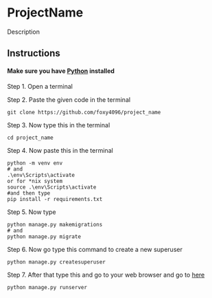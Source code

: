# ProjectName
Description


<h2>Instructions</h2>

<h4>Make sure you have <a href="https://python.org/downloads/"> Python</a> installed</h4>

Step 1. Open a terminal

Step 2. Paste the given code in the terminal
```
git clone https://github.com/foxy4096/project_name
```
Step 3. Now type this in the terminal
```
cd project_name
```
Step 4. Now paste this in the terminal
```
python -m venv env
# and 
.\env\Scripts\activate
or for *nix system
source .\env\Scripts\activate
#and then type
pip install -r requirements.txt
```
Step 5. Now type
```
python manage.py makemigrations
# and
python manage.py migrate
```
Step 6. Now go type this command to create a new superuser
```
python manage.py createsuperuser
```
Step 7. After that type this and go to your web browser and go to <a href="http://localhost:8000">here</a>
```
python manage.py runserver
```
